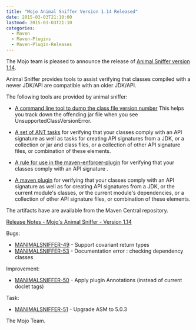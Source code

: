 ```yaml
---
title: "Mojo Animal Sniffer Version 1.14 Released"
date: 2015-03-03T21:10:00
lastmod: 2015-03-03T21:10
categories:
  - Maven
  - Maven-Plugins
  - Maven-Plugin-Releases
---
```

The Mojo team is pleased to announce the release of 
[Animal Sniffer version 1.14](http://mojo.codehaus.org/animal-sniffer/).

Animal Sniffer provides tools to assist verifying that classes
compiled with a newer JDK/API are compatible with an older JDK/API.

The following tools are provided by animal sniffer:

 * [A command line tool to dump the class file version number](http://mojo.codehaus.org/animal-sniffer/animal-sniffer/index.html)
   This helps you track down the offending jar file when you see UnsupportedClassVersionError.

* [A set of ANT tasks](http://mojo.codehaus.org/animal-sniffer/animal-sniffer-ant-tasks/index.html)
  for verifying that your classes comply with an API signature as well
  as tasks for creating API signatures from a JDK, or a collection or
  jar and class files, or a collection of other API signature files, or
  combination of these elements.

* [A rule for use in the maven-enforcer-plugin](http://mojo.codehaus.org/animal-sniffer/animal-sniffer-enforcer-rule/index.html)
  for verifying that your classes comply with an API signature .

* [A maven plugin](http://mojo.codehaus.org/animal-sniffer-maven-plugin/index.html)
  for verifying that your classes comply with an API signature as well as
  for creating API signatures from a JDK, or the current module's
  classes, or the current module's dependencies, or a collection of
  other API signature files, or combination of these elements.

The artifacts have are available from the Maven Central repository.

<!-- more -->

[Release Notes - Mojo's Animal Sniffer - Version 1.14](http://jira.codehaus.org/secure/ReleaseNote.jspa?projectId=12070&version=20742)

Bugs:

 * [MANIMALSNIFFER-49](https://issues.apache.org/jira/browse/MANIMALSNIFFER-49) - Support covariant return types
 * [MANIMALSNIFFER-53](https://issues.apache.org/jira/browse/MANIMALSNIFFER-53) - Documentation error : checking dependency classes

Improvement:

 * [MANIMALSNIFFER-50](https://issues.apache.org/jira/browse/MANIMALSNIFFER-50) - Apply plugin Annotations (instead of current doclet tags)

Task:

 * [MANIMALSNIFFER-51](https://issues.apache.org/jira/browse/MANIMALSNIFFER-51) - Upgrade ASM to 5.0.3

The Mojo Team.

